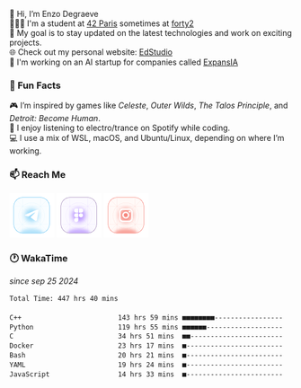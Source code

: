 👋 Hi, I’m Enzo Degraeve <br>
👨🏻‍🎓 I'm a student at [42 Paris](http://42.fr) sometimes at [forty2](https://42.fr/le-campus-de-paris/forty2/)<br>
🌱 My goal is to stay updated on the latest technologies and work on exciting projects.<br>
🌐 Check out my personal website: [EdStudio](https://edstudio.fr/)<br>
🤖 I'm working on an AI startup for companies called [ExpansIA](https://expansia.ai/)

### 🌟 Fun Facts
🎮 I’m inspired by games like *Celeste*, *Outer Wilds*, *The Talos Principle*, and *Detroit: Become Human*.<br>
🎵 I enjoy listening to electro/trance on Spotify while coding.<br>
💻 I use a mix of WSL, macOS, and Ubuntu/Linux, depending on where I’m working.

### 📫 Reach Me
[<img src="assets/telegram.png"/>](https://t.me/enzodeg40)
[<img src="assets/figma.png"/>](https://www.figma.com/@enzodeg40)
[<img src="assets/instagram.png"/>](https://www.instagram.com/henzolab/)

<!---
EnzoDeg40/EnzoDeg40 is a ✨ special ✨ repository because its `README.md` (this file) appears on your GitHub profile.
You can click the Preview link to take a look at your changes.
--->

### 🕐 WakaTime
*since sep 25 2024*

<!--START_SECTION:waka-->

```txt
Total Time: 447 hrs 40 mins

C++                        143 hrs 59 mins ■■■■■■■■-----------------   31.08 %
Python                     119 hrs 55 mins ■■■■■■-------------------   25.88 %
C                          34 hrs 51 mins  ■■-----------------------   07.53 %
Docker                     23 hrs 17 mins  ■------------------------   05.03 %
Bash                       20 hrs 21 mins  ■------------------------   04.39 %
YAML                       19 hrs 24 mins  ■------------------------   04.19 %
JavaScript                 14 hrs 33 mins  ■------------------------   03.14 %
```

<!--END_SECTION:waka-->
